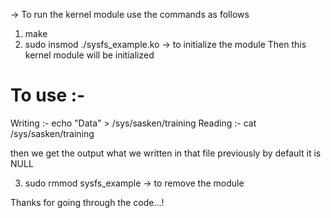 -> To run the kernel module use the commands as follows
1) make 
2) sudo insmod ./sysfs_example.ko -> to initialize the module
		Then this kernel module will be initialized
		
To use :-
========
Writing :-
	echo "Data" > /sys/sasken/training
Reading :-
	cat /sys/sasken/training
	
then we get the output what we written in that file previously by default it is NULL

3) sudo rmmod sysfs_example -> to remove the module

Thanks for going through the code...!
